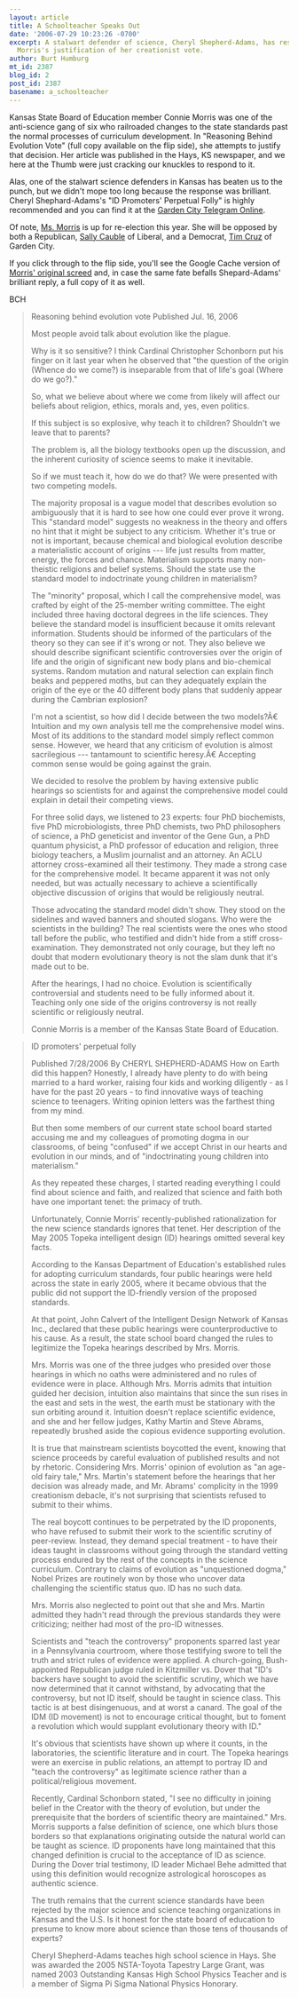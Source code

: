 ```yaml
---
layout: article
title: A Schoolteacher Speaks Out
date: '2006-07-29 10:23:26 -0700'
excerpt: A stalwart defender of science, Cheryl Shepherd-Adams, has responded to Connie
  Morris's justification of her creationist vote.
author: Burt Humburg
mt_id: 2387
blog_id: 2
post_id: 2387
basename: a_schoolteacher
---
```

Kansas State Board of Education member Connie Morris was one of the anti-science gang of six who railroaded changes to the state standards past the normal processes of curriculum development. In "Reasoning Behind Evolution Vote" (full copy available on the flip side), she attempts to justify that decision. Her article was published in the Hays, KS newspaper, and we here at the Thumb were just cracking our knuckles to respond to it.

Alas, one of the stalwart science defenders in Kansas has beaten us to the punch, but we didn't mope too long because the response was brilliant. Cheryl Shephard-Adams's "ID Promoters' Perpetual Folly" is highly recommended and you can find it at the [Garden City Telegram Online](http://testing.gctelegram.com/view.cgi?cat=Commentary&amp;state=story&amp;id=41892).

Of note, [Ms. Morris](http://www.ksde.org/commiss/ksbe5.html) is up for re-election this year. She will be opposed by both a Republican, [Sally Cauble](http://www.caubleforcommonsense.com/) of Liberal, and a Democrat, [Tim Cruz](http://www.votetimcruz.com/) of Garden City.

If you click through to the flip side, you'll see the Google Cache version of [Morris' original screed](http://72.14.209.104/search?q=cache:hO6vNOOOmpQJ:online.hdnews.net/content/col/morris071606.shtml+%22reasoning+behind+evolution+vote%22&amp;hl=en&amp;gl=us&amp;ct=clnk&amp;cd=1&amp;client=firefox-a) and, in case the same fate befalls Shepard-Adams' brilliant reply, a full copy of it as well.

BCH

> Reasoning behind evolution vote
> Published Jul. 16, 2006
> 
> Most people avoid talk about evolution like the plague.
> 
> Why is it so sensitive? I think Cardinal Christopher Schonborn put his finger on it last year when he observed that "the question of the origin (Whence do we come?) is inseparable from that of life's goal (Where do we go?)."
> 
> So, what we believe about where we come from likely will affect our beliefs about religion, ethics, morals and, yes, even politics.
> 
> If this subject is so explosive, why teach it to children? Shouldn't we leave that to parents?
> 
> The problem is, all the biology textbooks open up the discussion, and the inherent curiosity of science seems to make it inevitable.
> 
> So if we must teach it, how do we do that? We were presented with two competing models.
> 
> The majority proposal is a vague model that describes evolution so ambiguously that it is hard to see how one could ever prove it wrong. This "standard model" suggests no weakness in the theory and offers no hint that it might be subject to any criticism. Whether it's true or not is important, because chemical and biological evolution describe a materialistic account of origins --- life just results from matter, energy, the forces and chance. Materialism supports many non-theistic religions and belief systems. Should the state use the standard model to indoctrinate young children in materialism?
> 
> The "minority" proposal, which I call the comprehensive model, was crafted by eight of the 25-member writing committee. The eight included three having doctoral degrees in the life sciences. They believe the standard model is insufficient because it omits relevant information. Students should be informed of the particulars of the theory so they can see if it's wrong or not. They also believe we should describe significant scientific controversies over the origin of life and the origin of significant new body plans and bio-chemical systems. Random mutation and natural selection can explain finch beaks and peppered moths, but can they adequately explain the origin of the eye or the 40 different body plans that suddenly appear during the Cambrian explosion?
> 
> I'm not a scientist, so how did I decide between the two models?Ã€ Intuition and my own analysis tell me the comprehensive model wins. Most of its additions to the standard model simply reflect common sense. However, we heard that any criticism of evolution is almost sacrilegious --- tantamount to scientific heresy.Ã€ Accepting common sense would be going against the grain.
> 
> We decided to resolve the problem by having extensive public hearings so scientists for and against the comprehensive model could explain in detail their competing views.
> 
> For three solid days, we listened to 23 experts: four PhD biochemists, five PhD microbiologists, three PhD chemists, two PhD philosophers of science, a PhD geneticist and inventor of the Gene Gun, a PhD quantum physicist, a PhD professor of education and religion, three biology teachers, a Muslim journalist and an attorney. An ACLU attorney cross-examined all their testimony. They made a strong case for the comprehensive model. It became apparent it was not only needed, but was actually necessary to achieve a scientifically objective discussion of origins that would be religiously neutral.
> 
> Those advocating the standard model didn't show. They stood on the sidelines and waved banners and shouted slogans. Who were the scientists in the building? The real scientists were the ones who stood tall before the public, who testified and didn't hide from a stiff cross-examination. They demonstrated not only courage, but they left no doubt that modern evolutionary theory is not the slam dunk that it's made out to be.
> 
> After the hearings, I had no choice. Evolution is scientifically controversial and students need to be fully informed about it. Teaching only one side of the origins controversy is not really scientific or religiously neutral.
> 
> Connie Morris is a member of the Kansas State Board of Education.

> ID promoters' perpetual folly
> 
> Published 7/28/2006
> By CHERYL SHEPHERD-ADAMS
> How on Earth did this happen? Honestly, I already have plenty to do with being married to a hard worker, raising four kids and working diligently - as I have for the past 20 years - to find innovative ways of teaching science to teenagers. Writing opinion letters was the farthest thing from my mind.
> 
> But then some members of our current state school board started accusing me and my colleagues of promoting dogma in our classrooms, of being "confused" if we accept Christ in our hearts and evolution in our minds, and of "indoctrinating young children into materialism."
> 
> As they repeated these charges, I started reading everything I could find about science and faith, and realized that science and faith both have one important tenet: the primacy of truth.
> 
> Unfortunately, Connie Morris' recently-published rationalization for the new science standards ignores that tenet. Her description of the May 2005 Topeka intelligent design (ID) hearings omitted several key facts.
> 
> According to the Kansas Department of Education's established rules for adopting curriculum standards, four public hearings were held across the state in early 2005, where it became obvious that the public did not support the ID-friendly version of the proposed standards.
> 
> At that point, John Calvert of the Intelligent Design Network of Kansas Inc., declared that these public hearings were counterproductive to his cause. As a result, the state school board changed the rules to legitimize the Topeka hearings described by Mrs. Morris.
> 
> Mrs. Morris was one of the three judges who presided over those hearings in which no oaths were administered and no rules of evidence were in place. Although Mrs. Morris admits that intuition guided her decision, intuition also maintains that since the sun rises in the east and sets in the west, the earth must be stationary with the sun orbiting around it. Intuition doesn't replace scientific evidence, and she and her fellow judges, Kathy Martin and Steve Abrams, repeatedly brushed aside the copious evidence supporting evolution.
> 
> It is true that mainstream scientists boycotted the event, knowing that science proceeds by careful evaluation of published results and not by rhetoric. Considering Mrs. Morris' opinion of evolution as "an age-old fairy tale," Mrs. Martin's statement before the hearings that her decision was already made, and Mr. Abrams' complicity in the 1999 creationism debacle, it's not surprising that scientists refused to submit to their whims.
> 
> The real boycott continues to be perpetrated by the ID proponents, who have refused to submit their work to the scientific scrutiny of peer-review. Instead, they demand special treatment - to have their ideas taught in classrooms without going through the standard vetting process endured by the rest of the concepts in the science curriculum. Contrary to claims of evolution as "unquestioned dogma," Nobel Prizes are routinely won by those who uncover data challenging the scientific status quo. ID has no such data.
> 
> Mrs. Morris also neglected to point out that she and Mrs. Martin admitted they hadn't read through the previous standards they were criticizing; neither had most of the pro-ID witnesses.
> 
> Scientists and "teach the controversy" proponents sparred last year in a Pennsylvania courtroom, where those testifying swore to tell the truth and strict rules of evidence were applied. A church-going, Bush-appointed Republican judge ruled in Kitzmiller vs. Dover that "ID's backers have sought to avoid the scientific scrutiny, which we have now determined that it cannot withstand, by advocating that the controversy, but not ID itself, should be taught in science class. This tactic is at best disingenuous, and at worst a canard. The goal of the IDM (ID movement) is not to encourage critical thought, but to foment a revolution which would supplant evolutionary theory with ID."
> 
> It's obvious that scientists have shown up where it counts, in the laboratories, the scientific literature and in court. The Topeka hearings were an exercise in public relations, an attempt to portray ID and "teach the controversy" as legitimate science rather than a political/religious movement.
> 
> Recently, Cardinal Schonborn stated, "I see no difficulty in joining belief in the Creator with the theory of evolution, but under the prerequisite that the borders of scientific theory are maintained." Mrs. Morris supports a false definition of science, one which blurs those borders so that explanations originating outside the natural world can be taught as science. ID proponents have long maintained that this changed definition is crucial to the acceptance of ID as science. During the Dover trial testimony, ID leader Michael Behe admitted that using this definition would recognize astrological horoscopes as authentic science.
> 
> The truth remains that the current science standards have been rejected by the major science and science teaching organizations in Kansas and the U.S. Is it honest for the state board of education to presume to know more about science than those tens of thousands of experts?
> 
> Cheryl Shepherd-Adams teaches high school science in Hays. She was awarded the 2005 NSTA-Toyota Tapestry Large Grant, was named 2003 Outstanding Kansas High School Physics Teacher and is a member of Sigma Pi Sigma National Physics Honorary.
